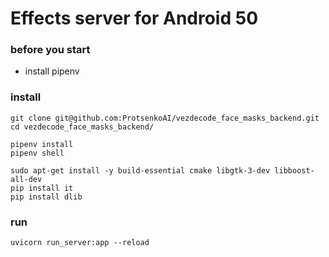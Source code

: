 # Effects server for Android 50

### before you start
* install pipenv
### install
```
git clone git@github.com:ProtsenkoAI/vezdecode_face_masks_backend.git
cd vezdecode_face_masks_backend/

pipenv install
pipenv shell

sudo apt-get install -y build-essential cmake libgtk-3-dev libboost-all-dev
pip install it
pip install dlib
```

### run
```
uvicorn run_server:app --reload
```